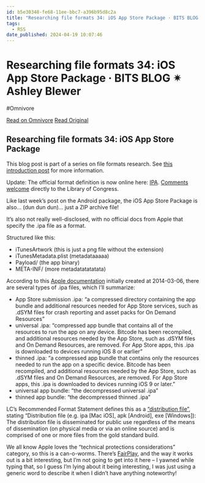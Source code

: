 ```yaml
---
id: b5e30348-fe68-11ee-bbc7-a396b95d8c2a
title: "Researching file formats 34: iOS App Store Package · BITS BLOG ✴ Ashley Blewer"
tags:
  - RSS
date_published: 2024-04-19 10:07:46
---
```


# Researching file formats 34: iOS App Store Package · BITS BLOG ✴ Ashley Blewer
#Omnivore

[Read on Omnivore](https://omnivore.app/me/researching-file-formats-34-i-os-app-store-package-bits-blog-ash-18ef7289c65)
[Read Original](https://bits.ashleyblewer.com/blog/2024/04/19/researching-file-formats-34-ios-app-store-package/)



## Researching file formats 34: iOS App Store Package

This blog post is part of a series on file formats research. See [this introduction post](https:&#x2F;&#x2F;bits.ashleyblewer.com&#x2F;blog&#x2F;2023&#x2F;08&#x2F;04&#x2F;researching-file-formats-library-of-congress-sustainability-of-digital-formats&#x2F;) for more information.

Update: The official format definition is now online here: [IPA](https:&#x2F;&#x2F;www.loc.gov&#x2F;preservation&#x2F;digital&#x2F;formats&#x2F;fdd&#x2F;fdd000593.shtml). [Comments welcome](https:&#x2F;&#x2F;www.loc.gov&#x2F;preservation&#x2F;digital&#x2F;formats&#x2F;contact%5Fformat.shtml) directly to the Library of Congress.

Like last week’s post on the Android package, the iOS App Store Package is also… (dun dun dun)… just a ZIP archive file!

It’s also not really well-disclosed, with no official docs from Apple that specify the .ipa file as a format.

Structured like this:

* iTunesArtwork (this is just a png file without the extension)
* iTunesMetadata.plist (metadataaaaa)
* Payload&#x2F; (the app binary)
* META-INF&#x2F; (more metadatatatatata)

According to this [Apple documentation](https:&#x2F;&#x2F;web.archive.org&#x2F;web&#x2F;20181026175002&#x2F;https:&#x2F;&#x2F;developer.apple.com&#x2F;library&#x2F;archive&#x2F;qa&#x2F;qa1795&#x2F;%5Findex.html) initially created at 2014-03-06, there are several types of .ipa files, which I’ll summarize:

* App Store submission .ipa: “a compressed directory containing the app bundle and additional resources needed for App Store services, such as .dSYM files for crash reporting and asset packs for On Demand Resources”
* universal .ipa: “compressed app bundle that contains all of the resources to run the app on any device. Bitcode has been recompiled, and additional resources needed by the App Store, such as .dSYM files and On Demand Resources, are removed. For App Store apps, this .ipa is downloaded to devices running iOS 8 or earlier”
* thinned .ipa: “a compressed app bundle that contains only the resources needed to run the app on a specific device. Bitcode has been recompiled, and additional resources needed by the App Store, such as .dSYM files and On Demand Resources, are removed. For App Store apps, this .ipa is downloaded to devices running iOS 9 or later.”
* universal app bundle: “the decompressed universal .ipa”
* thinned app bundle: “the decompressed thinned .ipa”

LC’s Recommended Format Statement defines this as a [“distribution file”](https:&#x2F;&#x2F;www.loc.gov&#x2F;preservation&#x2F;resources&#x2F;rfs&#x2F;software-videogames.html), stating “Distribution file (e.g. ipa \[Mac iOS\], apk \[Android\], exe \[Windows\]): The distribution file is disseminated for public use regardless of the means of dissemination (on physical media or via an online source) and is comprised of one or more files from the gold standard build.

We all know Apple loves the “technical protections considerations” category, so this is a can-o-worms. There’s [FairPlay](https:&#x2F;&#x2F;nicolo.dev&#x2F;en&#x2F;blog&#x2F;fairplay-apple-obfuscation&#x2F;), and the way it works out is a bit interesting, but I’m not going to get into it here – I yawned while typing that, so I guess I’m lying about it being interesting, I was just using a generic word to describe it when I didn’t have anything noteworthy!